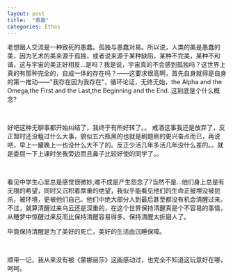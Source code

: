 ```yaml
---
layout: post
title:  "愚蠢"
categories: Ethos
---
```


老想跟人交流是一种致死的愚蠢。孤独与愚蠢对易。所以说，人类的美是愚蠢的美，因为艺术的美来源于孤独，或者说来源于某种缺陷，某种不完美，某种不和谐，这与宇宙的美正好相反...是吗？我是说，宇宙真的不会感到孤独吗？这世界上真的有那种完全的，自成一体的存在吗？——这要求很高啊，首先自身就得是自身的第一推动——"我存在因为我存在"，循环论证，无终无始，the Alpha and the Omega,the First and the Last,the Beginning and the End..这到底是个什么概念?

<br>


好吧这种无聊事都开始纠结了，我终于有所好转了。。
戒酒这事我还是放弃了，反正暂时还没粗过什么大事，貌似五六瓶黑的也就是刷题刷的更兴奋点而已，再说吧，早上一罐晚上一也没什么大不了的。反正少活几年多活几年没什么差的。。就是委屈一下上课时坐我旁边而且鼻子比较好使的同学了。。

<br>

看见中学生心里总是感觉很微妙,难不成是产生怨念了?当然不是...他们身上总是有无限的希望，同时又沉积着厚重的绝望，我似乎能看见他们的生命正被埋没被扼杀，被环境，更被他们自己。他们中绝大部分人到最后甚至都没有机会清醒过来。不过，就算清醒过来乌云还是深重的，在这个世界保持清醒真是个不容易的事情，从睡梦中惊醒过来反而比保持清醒容易得多。保持清醒太折磨人了。

毕竟保持清醒是为了美好的死亡，美好的生活由沉睡保障。

<br>

顺带一记，我从来没有被《蒙娜丽莎》这画感动过，也完全不知道这玩意好在哪，呵呵。